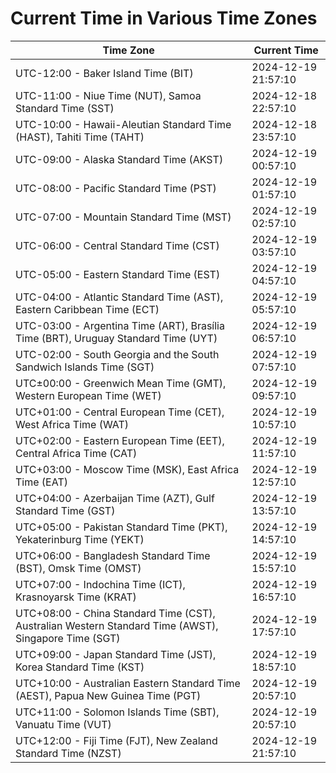 # Current Time in Various Time Zones

| Time Zone | Current Time |
|-----------|--------------|
| UTC-12:00 - Baker Island Time (BIT) | 2024-12-19 21:57:10 |
| UTC-11:00 - Niue Time (NUT), Samoa Standard Time (SST) | 2024-12-18 22:57:10 |
| UTC-10:00 - Hawaii-Aleutian Standard Time (HAST), Tahiti Time (TAHT) | 2024-12-18 23:57:10 |
| UTC-09:00 - Alaska Standard Time (AKST) | 2024-12-19 00:57:10 |
| UTC-08:00 - Pacific Standard Time (PST) | 2024-12-19 01:57:10 |
| UTC-07:00 - Mountain Standard Time (MST) | 2024-12-19 02:57:10 |
| UTC-06:00 - Central Standard Time (CST) | 2024-12-19 03:57:10 |
| UTC-05:00 - Eastern Standard Time (EST) | 2024-12-19 04:57:10 |
| UTC-04:00 - Atlantic Standard Time (AST), Eastern Caribbean Time (ECT) | 2024-12-19 05:57:10 |
| UTC-03:00 - Argentina Time (ART), Brasília Time (BRT), Uruguay Standard Time (UYT) | 2024-12-19 06:57:10 |
| UTC-02:00 - South Georgia and the South Sandwich Islands Time (SGT) | 2024-12-19 07:57:10 |
| UTC±00:00 - Greenwich Mean Time (GMT), Western European Time (WET) | 2024-12-19 09:57:10 |
| UTC+01:00 - Central European Time (CET), West Africa Time (WAT) | 2024-12-19 10:57:10 |
| UTC+02:00 - Eastern European Time (EET), Central Africa Time (CAT) | 2024-12-19 11:57:10 |
| UTC+03:00 - Moscow Time (MSK), East Africa Time (EAT) | 2024-12-19 12:57:10 |
| UTC+04:00 - Azerbaijan Time (AZT), Gulf Standard Time (GST) | 2024-12-19 13:57:10 |
| UTC+05:00 - Pakistan Standard Time (PKT), Yekaterinburg Time (YEKT) | 2024-12-19 14:57:10 |
| UTC+06:00 - Bangladesh Standard Time (BST), Omsk Time (OMST) | 2024-12-19 15:57:10 |
| UTC+07:00 - Indochina Time (ICT), Krasnoyarsk Time (KRAT) | 2024-12-19 16:57:10 |
| UTC+08:00 - China Standard Time (CST), Australian Western Standard Time (AWST), Singapore Time (SGT) | 2024-12-19 17:57:10 |
| UTC+09:00 - Japan Standard Time (JST), Korea Standard Time (KST) | 2024-12-19 18:57:10 |
| UTC+10:00 - Australian Eastern Standard Time (AEST), Papua New Guinea Time (PGT) | 2024-12-19 20:57:10 |
| UTC+11:00 - Solomon Islands Time (SBT), Vanuatu Time (VUT) | 2024-12-19 20:57:10 |
| UTC+12:00 - Fiji Time (FJT), New Zealand Standard Time (NZST) | 2024-12-19 21:57:10 |
